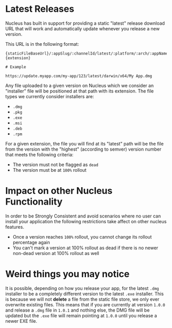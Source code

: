 # Latest Releases

Nucleus has built in support for providing a static "latest" release download
URL that will work and automatically update whenever you release a new version.

This URL is in the following format:

```
{staticFileBaseUrl}/:appSlug/:channelId/latest/:platform/:arch/:appName.{extension}

# Example

https://update.myapp.com/my-app/123/latest/darwin/x64/My App.dmg
```

Any file uploaded to a given version on Nucleus which we consider an "installer"
file will be positioned at that path with its extension.  The file types we
currently consider installers are:

* `.dmg`
* `.pkg`
* `.exe`
* `.msi`
* `.deb`
* `.rpm`

For a given extension, the file you will find at its "latest" path will be the
file from the version with the "highest" (according to semver) version number
that meets the following criteria:

* The version must not be flagged as `dead`
* The version must be at `100%` rollout

# Impact on other Nucleus Functionality

In order to be Strongly Consistent and avoid scenarios where no user can
install your application the following restrictions take affect on other
nucleus features.

* Once a version reaches `100%` rollout, you cannot change its rollout
  percentage again
* You can't mark a version at 100% rollout as dead if there is no newer
  non-dead version at 100% rollout as well

# Weird things you may notice

It is possible, depending on how you release your app, for the latest `.dmg`
installer to be a completely different version to the latest `.exe` installer.
This is because we will not **delete** a file from the static file store, we
only ever overwrite existing files.  This means that if you are currently at
version `1.0.0` and release a `.dmg` file in `1.0.1` and nothing else, the DMG
file will be updated but the `.exe` file will remain pointing at `1.0.0` until
you release a newer EXE file.
